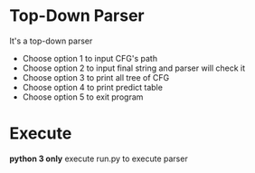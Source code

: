 # Top-Down Parser
It's a top-down parser
- Choose option 1 to input CFG's path
- Choose option 2 to input final string and parser will check it
- Choose option 3 to print all tree of CFG
- Choose option 4 to print predict table
- Choose option 5 to exit  program

# Execute
**python 3 only**
execute run.py to execute parser